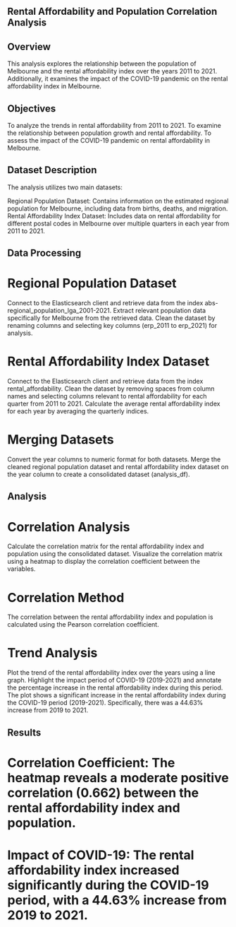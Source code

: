 ## Rental Affordability and Population Correlation Analysis

## Overview

This analysis explores the relationship between the population of Melbourne and the rental affordability index over the years 2011 to 2021. Additionally, it examines the impact of the COVID-19 pandemic on the rental affordability index in Melbourne.

## Objectives

To analyze the trends in rental affordability from 2011 to 2021.
To examine the relationship between population growth and rental affordability.
To assess the impact of the COVID-19 pandemic on rental affordability in Melbourne.

## Dataset Description

The analysis utilizes two main datasets:

Regional Population Dataset: Contains information on the estimated regional population for Melbourne, including data from births, deaths, and migration.
Rental Affordability Index Dataset: Includes data on rental affordability for different postal codes in Melbourne over multiple quarters in each year from 2011 to 2021.



## Data Processing

# Regional Population Dataset
Connect to the Elasticsearch client and retrieve data from the index abs-regional_population_lga_2001-2021.
Extract relevant population data specifically for Melbourne from the retrieved data.
Clean the dataset by renaming columns and selecting key columns (erp_2011 to erp_2021) for analysis.
# Rental Affordability Index Dataset
Connect to the Elasticsearch client and retrieve data from the index rental_affordability.
Clean the dataset by removing spaces from column names and selecting columns relevant to rental affordability for each quarter from 2011 to 2021.
Calculate the average rental affordability index for each year by averaging the quarterly indices.
# Merging Datasets
Convert the year columns to numeric format for both datasets.
Merge the cleaned regional population dataset and rental affordability index dataset on the year column to create a consolidated dataset (analysis_df).

## Analysis

# Correlation Analysis
Calculate the correlation matrix for the rental affordability index and population using the consolidated dataset.
Visualize the correlation matrix using a heatmap to display the correlation coefficient between the variables.
# Correlation Method
The correlation between the rental affordability index and population is calculated using the Pearson correlation coefficient.

# Trend Analysis
Plot the trend of the rental affordability index over the years using a line graph.
Highlight the impact period of COVID-19 (2019-2021) and annotate the percentage increase in the rental affordability index during this period.
The plot shows a significant increase in the rental affordability index during the COVID-19 period (2019-2021). Specifically, there was a 44.63% increase from 2019 to 2021.

## Results

# Correlation Coefficient: The heatmap reveals a moderate positive correlation (0.662) between the rental affordability index and population.
# Impact of COVID-19: The rental affordability index increased significantly during the COVID-19 period, with a 44.63% increase from 2019 to 2021.

